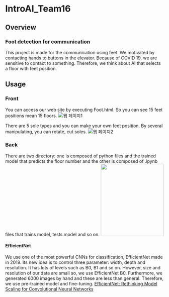 # IntroAI_Team16
## Overview
### Foot detection for communication
This project is made for the communication using feet. 
We motivated by contacting hands to buttons in the elevator. Because of COVID 19, we are sensitive to contact to something. Therefore, we think about AI that selects a floor with feet position.

## Usage
### Front
You can access our web site by executing Foot.html. So you can see 15 feet positions mean 15 floors.
![웹 페이지1](https://user-images.githubusercontent.com/69745143/101984126-bef54880-3cc2-11eb-8f8a-0041143b1ab9.png)

There are 5 sole types and you can make your own feet position. By several manipulating, you can rotate, cut soles.
![웹 페이지2](https://user-images.githubusercontent.com/69745143/101984181-201d1c00-3cc3-11eb-9942-52bb463cf14c.png)

### Back
There are two directory: one is composed of python files and the trained model that predicts the floor number and the other is composed of .ipynb files that trains model, tests model and so on.
<img src="https://user-images.githubusercontent.com/69745143/101984427-c87fb000-3cc4-11eb-8b55-6a0618c92b1b.PNG"  width="200" height="230">

#### EfficientNet
We use one of the most powerful CNNs for classification, EfficientNet made in 2019. Its new idea is to control three parameter: width, depth and resolution. It has lots of levels such as B0, B1 and so on. However, size and resolution of our data are small so, we use EfficientNet B0. Furthermore, we generated 6000 images by hand and these are less than general. Therefore, we use pre-trained model and fine-tuning. [EfficientNet: Rethinking Model Scaling for Convolutional Neural Networks](https://arxiv.org/pdf/1905.11946.pdf)

